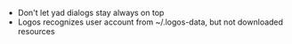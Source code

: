 - Don't let yad dialogs stay always on top
- Logos recognizes user account from ~/.logos-data, but not downloaded resources
